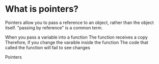 # What is pointers?

Pointers allow you to pass a reference to an object, rather than the object itself. "passing by reference" is a common term. 

When you pass a variable into a function
The function receives a copy
Therefore, if you change the varaible inside the function
The code that called the function will fail to see changes

Pointers